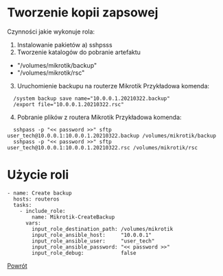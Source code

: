 Tworzenie kopii zapsowej
=========

Czynności jakie wykonuje rola:

1. Instalowanie pakietów
  a) sshpsss
2. Tworzenie katalogów do pobranie artefaktu
  - "/volumes/mikrotik/backup"
  - "/volumes/mikrotik/rsc"
3. Uruchomienie backupu na routerze Mikrotik
  Przykładowa komenda:
  ```
    /system backup save name="10.0.0.1.20210322.backup"
    /export file="10.0.0.1.20210322.rsc"
  ```
4. Pobranie plików z routera Mikrotik
  Przykładowa komenda:
  ```
    sshpass -p "<< password >>" sftp user_tech@10.0.0.1:10.0.0.1.20210322.backup /volumes/mikrotik/backup
    sshpass -p "<< password >>" sftp user_tech@10.0.0.1:10.0.0.1.20210322.rsc /volumes/mikrotik/rsc
  ```

Użycie roli
=========

```
- name: Create backup
  hosts: routeros
  tasks:
    - include_role:
        name: Mikrotik-CreateBackup
      vars:
        input_role_destination_path: /volumes/mikrotik
        input_role_ansible_host:     "10.0.0.1"
        input_role_ansible_user:     "user_tech"
        input_role_ansible_password: "<< password >>"
        input_role_debug:            false
```


[Powrót](../../README.md)
